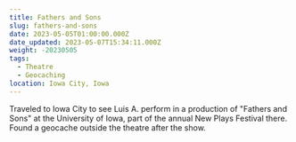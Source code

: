 ```yaml
---
title: Fathers and Sons
slug: fathers-and-sons
date: 2023-05-05T01:00:00.000Z
date_updated: 2023-05-07T15:34:11.000Z
weight: -20230505
tags:
  - Theatre
  - Geocaching
location: Iowa City, Iowa
---
```


Traveled to Iowa City to see Luis A. perform in a production of "Fathers and Sons" at the University of Iowa, part of the annual New Plays Festival there.  Found a geocache outside the theatre after the show.
